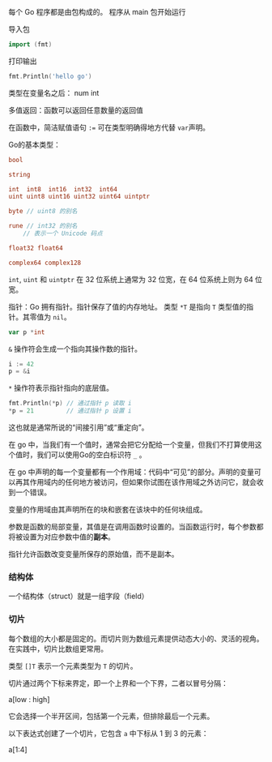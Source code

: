 每个 Go 程序都是由包构成的。
程序从 main 包开始运行

导入包
```go
import (fmt) 
```
打印输出
```go
fmt.Println('hello go')
```

类型在变量名之后： num int

多值返回：函数可以返回任意数量的返回值

在函数中，简洁赋值语句 `:=` 可在类型明确得地方代替 `var`声明。

Go的基本类型：
```go
bool

string

int  int8  int16  int32  int64
uint uint8 uint16 uint32 uint64 uintptr

byte // uint8 的别名

rune // int32 的别名
    // 表示一个 Unicode 码点

float32 float64

complex64 complex128
```
`int`, `uint` 和 `uintptr` 在 32 位系统上通常为 32 位宽，在 64 位系统上则为 64 位宽。

指针：Go 拥有指针。指针保存了值的内存地址。
类型 `*T` 是指向 `T` 类型值的指针。其零值为 `nil`。

```go
var p *int
```

`&` 操作符会生成一个指向其操作数的指针。

```go
i := 42
p = &i
```


`*` 操作符表示指针指向的底层值。

```go
fmt.Println(*p) // 通过指针 p 读取 i
*p = 21         // 通过指针 p 设置 i
```

这也就是通常所说的“间接引用”或“重定向”。

在 go 中，当我们有一个值时，通常会把它分配给一个变量，但我们不打算使用这个值时，我们可以使用Go的空白标识符 `_` 。

在 go 中声明的每一个变量都有一个作用域：代码中“可见”的部分。声明的变量可以再其作用域内的任何地方被访问，但如果你试图在该作用域之外访问它，就会收到一个错误。

变量的作用域由其声明所在的块和嵌套在该块中的任何块组成。

参数是函数的局部变量，其值是在调用函数时设置的。当函数运行时，每个参数都将被设置为对应参数中值的**副本**。

指针允许函数改变变量所保存的原始值，而不是副本。

### 结构体
一个结构体（struct）就是一组字段（field）

### 切片

每个数组的大小都是固定的。而切片则为数组元素提供动态大小的、灵活的视角。在实践中，切片比数组更常用。

类型 `[]T` 表示一个元素类型为 `T` 的切片。

切片通过两个下标来界定，即一个上界和一个下界，二者以冒号分隔：

a[low : high]

它会选择一个半开区间，包括第一个元素，但排除最后一个元素。

以下表达式创建了一个切片，它包含 `a` 中下标从 1 到 3 的元素：

a[1:4]
